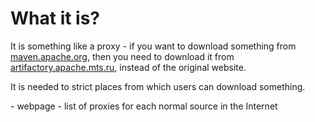 #                  What it is?

It is something like a proxy - if you want to download something from [maven.apache.org](maven.apache.org), then you need to download it from [artifactory.apache.mts.ru](artifactory.apache.mts.ru), instead of the original website.

It is needed to strict places from which users can download something.

[](https://nexus.services.mts.ru/) - webpage
[](https://confluence.mts.ru/pages/viewpage.action?pageId=256805792) - list of proxies for each normal source in the Internet